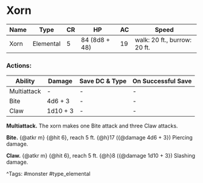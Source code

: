 # Xorn

| Name | Type | CR | HP | AC | Speed |
|------|------|----|----|----|-------|
| Xorn | Elemental | 5 | 84 (8d8 + 48) | 19 | walk: 20 ft., burrow: 20 ft. |

### Actions:

| Ability | Damage | Save DC & Type | On Successful Save |
|---------|--------|----------------|--------------------|
| Multiattack | - | - | - |
| Bite | 4d6 + 3 | - | - |
| Claw | 1d10 + 3 | - | - |


**Multiattack.** The xorn makes one Bite attack and three Claw attacks.

**Bite.** {@atkr m} {@hit 6}, reach 5 ft. {@h}17 ({@damage 4d6 + 3}) Piercing damage.

**Claw.** {@atkr m} {@hit 6}, reach 5 ft. {@h}8 ({@damage 1d10 + 3}) Slashing damage.

^Tags: #monster #type_elemental